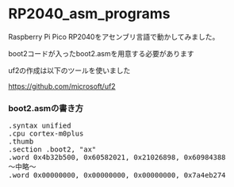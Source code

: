 # RP2040_asm_programs

Raspberry Pi Pico RP2040をアセンブリ言語で動かしてみました。

boot2コードが入ったboot2.asmを用意する必要があります

uf2の作成は以下のツールを使いました

https://github.com/microsoft/uf2

### boot2.asmの書き方

<pre>
.syntax unified
.cpu cortex-m0plus
.thumb
.section .boot2, "ax"
.word 0x4b32b500, 0x60582021, 0x21026898, 0x60984388
～中略～
.word 0x00000000, 0x00000000, 0x00000000, 0x7a4eb274
</pre>
